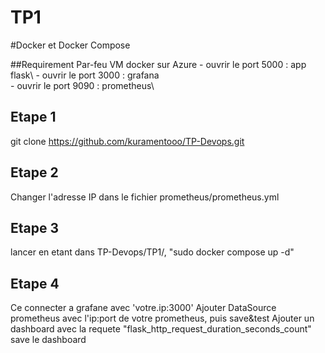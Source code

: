 # TP1
#Docker et Docker Compose

##Requirement
Par-feu VM docker sur Azure
	- ouvrir le port 5000 : app flask\ 
	- ouvrir le port 3000 : grafana\
	- ouvrir le port 9090 : prometheus\

## Etape 1

git clone https://github.com/kuramentooo/TP-Devops.git

## Etape 2

Changer l'adresse IP dans le fichier prometheus/prometheus.yml

## Etape 3

lancer en etant dans TP-Devops/TP1/, "sudo docker compose up -d"

## Etape 4

Ce connecter a grafane avec 'votre.ip:3000'
Ajouter DataSource prometheus avec l'ip:port de votre prometheus, puis save&test
Ajouter un dashboard avec la requete "flask_http_request_duration_seconds_count"
save le dashboard




